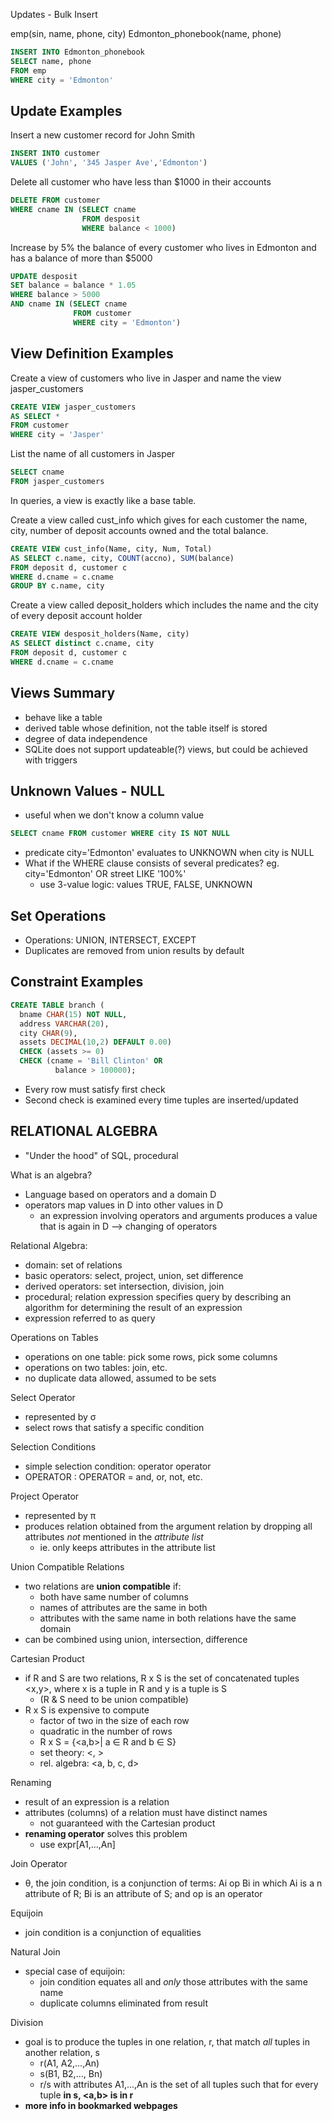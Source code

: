 Updates - Bulk Insert

emp(sin, name, phone, city)
Edmonton_phonebook(name, phone)
```sql
INSERT INTO Edmonton_phonebook
SELECT name, phone
FROM emp
WHERE city = 'Edmonton'
```


Update Examples
------------
Insert a new customer record for John Smith
```sql
INSERT INTO customer
VALUES ('John', '345 Jasper Ave','Edmonton')
```

Delete all customer who have less than $1000 in their accounts
```sql
DELETE FROM customer
WHERE cname IN (SELECT cname
                FROM desposit
                WHERE balance < 1000)
```

Increase by 5% the balance of every customer who lives in Edmonton and has a balance of more than $5000
```sql
UPDATE desposit
SET balance = balance * 1.05
WHERE balance > 5000
AND cname IN (SELECT cname
              FROM customer
              WHERE city = 'Edmonton')
```

View Definition Examples
------------
Create a view of customers who live in Jasper and name the view jasper_customers
```sql
CREATE VIEW jasper_customers
AS SELECT *
FROM customer
WHERE city = 'Jasper'
```

List the name of all customers in Jasper
```sql
SELECT cname
FROM jasper_customers
```
In queries, a view is exactly like a base table.

Create a view called cust_info which gives for each customer the name, city, number of deposit accounts owned and the total balance.
```sql
CREATE VIEW cust_info(Name, city, Num, Total)
AS SELECT c.name, city, COUNT(accno), SUM(balance)
FROM deposit d, customer c
WHERE d.cname = c.cname
GROUP BY c.name, city
```

Create a view called deposit_holders which includes the name and the city of every deposit account holder
```sql
CREATE VIEW desposit_holders(Name, city)
AS SELECT distinct c.cname, city
FROM deposit d, customer c
WHERE d.cname = c.cname
```

Views Summary
-------------
- behave like a table
- derived table whose definition, not the table itself is stored
- degree of data independence
- SQLite does not support updateable(?) views, but could be achieved with triggers


Unknown Values - NULL
--------------
- useful when we don't know a column value
```sql
SELECT cname FROM customer WHERE city IS NOT NULL
```
- predicate city='Edmonton' evaluates to UNKNOWN when city is NULL
- What if the WHERE clause consists of several predicates?
    eg. city='Edmonton' OR street LIKE '100%'
    - use 3-value logic: values TRUE, FALSE, UNKNOWN

Set Operations
-------------
- Operations: UNION, INTERSECT, EXCEPT
- Duplicates are removed from union results by default

Constraint Examples
--------------
```sql
CREATE TABLE branch (
  bname CHAR(15) NOT NULL,
  address VARCHAR(20),
  city CHAR(9),
  assets DECIMAL(10,2) DEFAULT 0.00)
  CHECK (assets >= 0)
  CHECK (cname = 'Bill Clinton' OR
          balance > 100000);
```
- Every row must satisfy first check
- Second check is examined every time tuples are inserted/updated


RELATIONAL ALGEBRA
------------------
- "Under the hood" of SQL, procedural

What is an algebra?
  - Language based on operators and a domain D
  - operators map values in D into other values in D
    - an expression involving operators and arguments produces a value
    that is again in D --> changing of operators

Relational Algebra:
  - domain: set of relations
  - basic operators: select, project, union, set difference
  - derived operators: set intersection, division, join
  - procedural; relation expression specifies query by describing an algorithm for determining the result of an expression
  - expression referred to as query

Operations on Tables
  - operations on one table: pick some rows, pick some columns
  - operations on two tables: join, etc.
  - no duplicate data allowed, assumed to be sets

Select Operator
  - represented by σ
  - select rows that satisfy a specific condition

Selection Conditions
  - simple selection condition:
    <attribute> operator <constant>
    <attribute> operator <attribute>
  - <condition> OPERATOR <condition>:
    OPERATOR = and, or, not, etc.

Project Operator
  - represented by π
  - produces relation obtained from the argument relation by dropping all attributes *not* mentioned in the *attribute list*
    - ie. only keeps attributes in the attribute list

Union Compatible Relations
  - two relations are **union compatible** if:
    - both have same number of columns
    - names of attributes are the same in both
    - attributes with the same name in both relations have the same domain
  - can be combined using union, intersection, difference

Cartesian Product
  - if R and S are two relations, R x S is the set of concatenated tuples <x,y>, where x is a tuple in R and y is a tuple is S
    - (R & S need to be union compatible)
  - R x S is expensive to compute
    - factor of two in the size of each row
    - quadratic in the number of rows
    - R x S = {<a,b>| a ∈ R and b ∈ S}
    - set theory: <<ab>, <cd>>
    - rel. algebra: <a, b, c, d>

Renaming
  - result of an expression is a relation
  - attributes (columns) of a relation must have distinct names
    - not guaranteed with the Cartesian product
  - **renaming operator** solves this problem
    - use expr[A1,...,An]

Join Operator
  - θ, the join condition, is a conjunction of terms:
      Ai op Bi
    in which Ai is a n attribute of R; Bi is an attribute of S; and op is an operator

Equijoin
  - join condition is a conjunction of equalities

Natural Join
  - special case of equijoin:
    - join condition equates all and *only* those attributes with the same name
    - duplicate columns eliminated from result

Division
  - goal is to produce the tuples in one relation, r, that match *all* tuples in another relation, s
    - r(A1, A2,...,An)
    - s(B1, B2,..., Bn)
    - r/s with attributes A1,...,An is the set of all tuples <a> such that for every tuple <b> in s, <a,b> is in r
  - **more info in bookmarked webpages**
